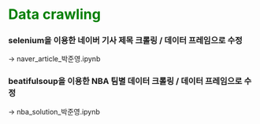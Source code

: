 # <font color="green">Data crawling</font>

### selenium을 이용한 네이버 기사 제목 크롤링 / 데이터 프레임으로 수정
→ naver_article_박준영.ipynb

### beatifulsoup을 이용한 NBA 팀별 데이터 크롤링 / 데이터 프레임으로 수정
→ nba_solution_박준영.ipynb

